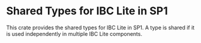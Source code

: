 # Shared Types for IBC Lite in SP1

This crate provides the shared types for IBC Lite in SP1. A type is shared if it is used independently in multiple IBC Lite components.
